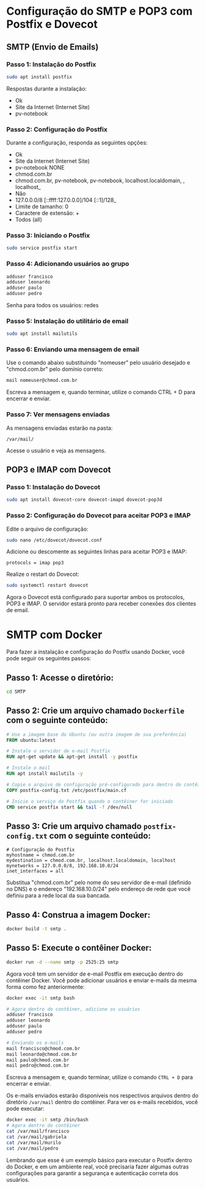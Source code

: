 # Configuração do SMTP e POP3 com Postfix e Dovecot

## SMTP (Envio de Emails)

### Passo 1: Instalação do Postfix

```bash
sudo apt install postfix
```

Respostas durante a instalação:
- Ok
- Site da Internet (Internet Site)
- pv-notebook

### Passo 2: Configuração do Postfix

Durante a configuração, responda as seguintes opções:
- Ok
- Site da Internet (Internet Site)
- pv-notebook NONE
- chmod.com.br
- chmod.com.br, pv-notebook, pv-notebook, localhost.localdomain, , localhost_
- Não
- 127.0.0.0/8 [::ffff:127.0.0.0]/104 [::1]/128_
- Limite de tamanho: 0
- Caractere de extensão: +
- Todos (all)

### Passo 3: Iniciando o Postfix

```bash
sudo service postfix start
```

### Passo 4: Adicionando usuários ao grupo

```bash
adduser francisco
adduser leonardo
adduser paulo
adduser pedro
```

Senha para todos os usuários: redes

### Passo 5: Instalação do utilitário de email

```bash
sudo apt install mailutils
```

### Passo 6: Enviando uma mensagem de email

Use o comando abaixo substituindo "nomeuser" pelo usuário desejado e "chmod.com.br" pelo domínio correto:

```bash
mail nomeuser@chmod.com.br
```

Escreva a mensagem e, quando terminar, utilize o comando CTRL + D para encerrar e enviar.

### Passo 7: Ver mensagens enviadas

As mensagens enviadas estarão na pasta:

```
/var/mail/
```

Acesse o usuário e veja as mensagens.

## POP3 e IMAP com Dovecot

### Passo 1: Instalação do Dovecot

```bash
sudo apt install dovecot-core dovecot-imapd dovecot-pop3d
```

### Passo 2: Configuração do Dovecot para aceitar POP3 e IMAP

Edite o arquivo de configuração:

```bash
sudo nano /etc/dovecot/dovecot.conf
```

Adicione ou descomente as seguintes linhas para aceitar POP3 e IMAP:

```
protocols = imap pop3
```

Realize o restart do Dovecot:

```bash
sudo systemctl restart dovecot
```

Agora o Dovecot está configurado para suportar ambos os protocolos, POP3 e IMAP. O servidor estará pronto para receber conexões dos clientes de email.

# SMTP com Docker

Para fazer a instalação e configuração do Postfix usando Docker, você pode seguir os seguintes passos:

## Passo 1: Acesse o diretório:

```bash
cd SMTP
```

## Passo 2: Crie um arquivo chamado `Dockerfile` com o seguinte conteúdo:

```Dockerfile
# Use a imagem base do Ubuntu (ou outra imagem de sua preferência)
FROM ubuntu:latest

# Instale o servidor de e-mail Postfix
RUN apt-get update && apt-get install -y postfix

# Instale o mail
RUN apt install mailutils -y

# Copie o arquivo de configuração pré-configurado para dentro do contêiner
COPY postfix-config.txt /etc/postfix/main.cf

# Inicie o serviço do Postfix quando o contêiner for iniciado
CMD service postfix start && tail -f /dev/null
```

## Passo 3: Crie um arquivo chamado `postfix-config.txt` com o seguinte conteúdo:

```
# Configuração do Postfix
myhostname = chmod.com.br
mydestination = chmod.com.br, localhost.localdomain, localhost
mynetworks = 127.0.0.0/8, 192.168.10.0/24
inet_interfaces = all
```

Substitua "chmod.com.br" pelo nome do seu servidor de e-mail (definido no DNS) e o endereço "192.168.10.0/24" pelo endereço de rede que você definiu para a rede local da sua bancada.

## Passo 4: Construa a imagem Docker:

```bash
docker build -t smtp .
```

## Passo 5: Execute o contêiner Docker:

```bash
docker run -d --name smtp -p 2525:25 smtp
```

Agora você tem um servidor de e-mail Postfix em execução dentro do contêiner Docker. Você pode adicionar usuários e enviar e-mails da mesma forma como fez anteriormente:

```bash
docker exec -it smtp bash

# Agora dentro do contêiner, adicione os usuários
adduser francisco
adduser leonardo
adduser paulo
adduser pedro

# Enviando os e-mails
mail francisco@chmod.com.br
mail leonardo@chmod.com.br
mail paulo@chmod.com.br
mail pedro@chmod.com.br
```

Escreva a mensagem e, quando terminar, utilize o comando `CTRL + D` para encerrar e enviar.

Os e-mails enviados estarão disponíveis nos respectivos arquivos dentro do diretório `/var/mail` dentro do contêiner. Para ver os e-mails recebidos, você pode executar:

```bash
docker exec -it smtp /bin/bash
# Agora dentro do contêiner
cat /var/mail/francisco
cat /var/mail/gabriela
cat /var/mail/murilo
cat /var/mail/pedro
```

Lembrando que esse é um exemplo básico para executar o Postfix dentro do Docker, e em um ambiente real, você precisaria fazer algumas outras configurações para garantir a segurança e autenticação correta dos usuários.